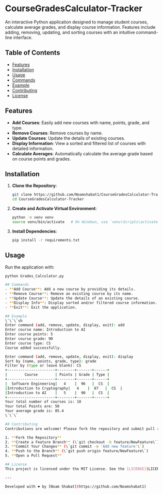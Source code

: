 # CourseGradesCalculator-Tracker

An interactive Python application designed to manage student courses, calculate average grades, and display course information. Features include adding, removing, updating, and sorting courses with an intuitive command-line interface.

## Table of Contents
- [Features](#features)
- [Installation](#installation)
- [Usage](#usage)
- [Commands](#commands)
- [Example](#example)
- [Contributing](#contributing)
- [License](#license)

## Features
- **Add Courses**: Easily add new courses with name, points, grade, and type.
- **Remove Courses**: Remove courses by name.
- **Update Courses**: Update the details of existing courses.
- **Display Information**: View a sorted and filtered list of courses with detailed information.
- **Calculate Averages**: Automatically calculate the average grade based on course points and grades.

## Installation
1. **Clone the Repository**:
    ```sh
    git clone https://github.com/Noamshabat1/CourseGradesCalculator-Tracker.git
    cd CourseGradesCalculator-Tracker
    ```
2. **Create and Activate Virtual Environment**:
    ```sh
    python -m venv venv
    source venv/bin/activate   # On Windows, use `venv\Scripts\activate`
    ```
3. **Install Dependencies**:
    ```sh
    pip install -r requirements.txt
    ```

## Usage
Run the application with:
```sh
python Grades_Calculator.py

## Commands
- **Add Course**: Add a new course by providing its details.
- **Remove Course**: Remove an existing course by its name.
- **Update Course**: Update the details of an existing course.
- **Display Info**: Display sorted and/or filtered course information.
- **Exit**: Exit the application.

## Example
\`\`\`sh
Enter command (add, remove, update, display, exit): add
Enter course name: Introduction to AI
Enter course points: 5
Enter course grade: 90
Enter course type: CS
Course added successfully.

Enter command (add, remove, update, display, exit): display
Sort by (name, points, grade, type): grade
Filter by (type or leave blank): CS
+----------------------+--------+-------+------+
|        Course        | Points | Grade | Type |
+----------------------+--------+-------+------+
|  Software Engineering|   4    |  96   |  CS  |
|Introduction to Cryptography|   4    |  87   |  CS  |
|Introduction to AI    |   5    |  90   |  CS  |
+----------------------+--------+-------+------+
Your total number of courses is: 10
Your total Points are: 50
Your average grade is: 85.4
\`\`\`

## Contributing
Contributions are welcome! Please fork the repository and submit pull requests for any enhancements, bug fixes, or new features.

1. **Fork the Repository**
2. **Create a Feature Branch** (\`git checkout -b feature/NewFeature\`)
3. **Commit Your Changes** (\`git commit -m 'Add new feature'\`)
4. **Push to the Branch** (\`git push origin feature/NewFeature\`)
5. **Open a Pull Request**

## License
This project is licensed under the MIT License. See the [LICENSE](LICENSE) file for details.

---

Developed with ❤️ by [Noam Shabat](https://github.com/Noamshabat1)
